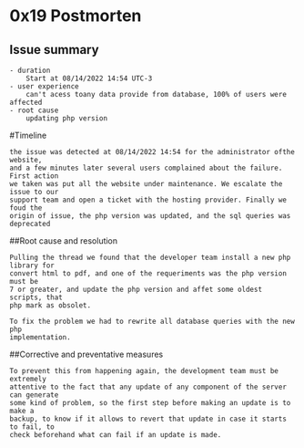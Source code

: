 # 0x19 Postmorten

## Issue summary

    - duration
        Start at 08/14/2022 14:54 UTC-3
    - user experience
        can't acess toany data provide from database, 100% of users were affected
    - root cause
        updating php version

#Timeline
   
    the issue was detected at 08/14/2022 14:54 for the administrator ofthe website, 
    and a few minutes later several users complained about the failure. First action
    we taken was put all the website under maintenance. We escalate the issue to our
    support team and open a ticket with the hosting provider. Finally we foud the
    origin of issue, the php version was updated, and the sql queries was deprecated

##Root cause and resolution
  
    Pulling the thread we found that the developer team install a new php library for
    convert html to pdf, and one of the requeriments was the php version must be
    7 or greater, and update the php version and affet some oldest scripts, that 
    php mark as obsolet.
    
    To fix the problem we had to rewrite all database queries with the new php 
    implementation.

##Corrective and preventative measures

    To prevent this from happening again, the development team must be extremely 
    attentive to the fact that any update of any component of the server can generate 
    some kind of problem, so the first step before making an update is to make a 
    backup, to know if it allows to revert that update in case it starts to fail, to 
    check beforehand what can fail if an update is made.
